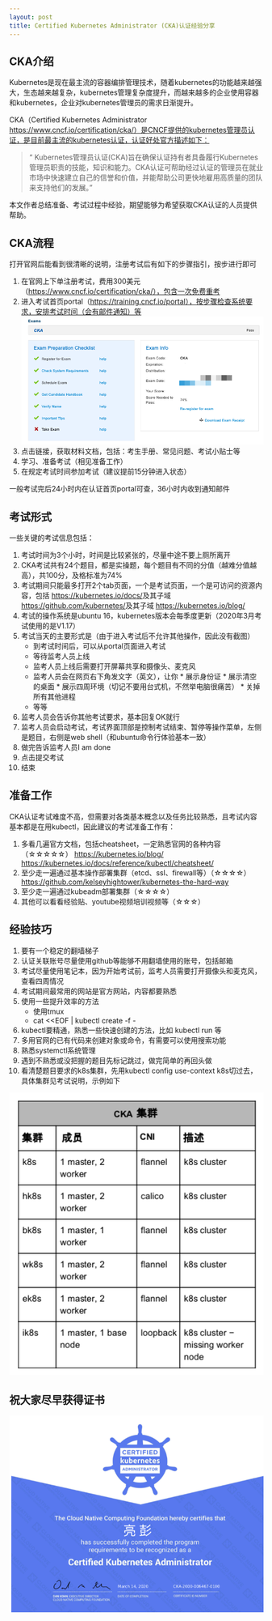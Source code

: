 ```yaml
---
layout: post
title: Certified Kubernetes Administrator (CKA)认证经验分享
---
```


## CKA介绍

Kubernetes是现在最主流的容器编排管理技术，随着kubernetes的功能越来越强大，生态越来越复杂，kubernetes管理复杂度提升，而越来越多的企业使用容器和kubernetes，企业对kubernetes管理员的需求日渐提升。

CKA（Certified Kubernetes Administrator https://www.cncf.io/certification/cka/）是CNCF提供的kubernetes管理员认证，是目前最主流的kubernetes认证，认证好处官方描述如下：

> “ Kubernetes管理员认证(CKA)旨在确保认证持有者具备履行Kubernetes管理员职责的技能，知识和能力。CKA认证可帮助经过认证的管理员在就业市场中快速建立自己的信誉和价值，并能帮助公司更快地雇用高质量的团队来支持他们的发展。”

本文作者总结准备、考试过程中经验，期望能够为希望获取CKA认证的人员提供帮助。


## CKA流程

打开官网后能看到很清晰的说明，注册考试后有如下的步骤指引，按步进行即可

1. 在官网上下单注册考试，费用300美元（https://www.cncf.io/certification/cka/），包含一次免费重考
2. 进入考试首页portal（https://training.cncf.io/portal），按步骤检查系统要求，安排考试时间（会有邮件通知）等
![证书示例](../images/portal.png)
3. 点击链接，获取材料文档，包括：考生手册、常见问题、考试小贴士等
4. 学习、准备考试（相见准备工作）
5. 在规定考试时间参加考试（建议提前15分钟进入状态）

一般考试完后24小时内在认证首页portal可查，36小时内收到通知邮件


## 考试形式

一些关键的考试信息包括：

1. 考试时间为3个小时，时间是比较紧张的，尽量中途不要上厕所离开
2. CKA考试共有24个题目，都是实操题，每个题目有不同的分值（越难分值越高），共100分，及格标准为74%
3. 考试期间只能最多打开2个tab页面，一个是考试页面，一个是可访问的资源内容，包括
https://kubernetes.io/docs/​ 及其子域
https://github.com/kubernetes/​ 及其子域
https://kubernetes.io/blog/
4. 考试的操作系统是ubuntu 16，kubernetes版本会每季度更新（2020年3月考试使用的是V1.17）
5. 考试当天的主要形式是（由于进入考试后不允许其他操作，因此没有截图）
    * 到考试时间后，可以从portal页面进入考试
    * 等待监考人员上线
    * 监考人员上线后需要打开屏幕共享和摄像头、麦克风
    * 监考人员会在网页右下角发文字（英文），让你
          * 展示身份证
          * 展示清空的桌面
          * 展示四周环境（切记不要用台式机，不然举电脑很痛苦）
          * 关掉所有其他进程
    * 等等
6. 监考人员会告诉你其他考试要求，基本回复OK就行
7. 监考人员会启动考试，考试界面顶部是控制考试结束、暂停等操作菜单，左侧是题目，右侧是web shell（和ubuntu命令行体验基本一致）
8. 做完告诉监考人员I am done
9. 点击提交考试
10. 结束

## 准备工作

CKA认证考试难度不高，但需要对各类基本概念以及任务比较熟悉，且考试内容基本都是在用kubectl，因此建议的考试准备工作有：

1. 多看几遍官方文档，包括cheatsheet，一定熟悉官网的各种内容（☆☆☆☆☆）
https://kubernetes.io/blog/
https://kubernetes.io/docs/reference/kubectl/cheatsheet/
2. 至少走一遍通过基本操作部署集群（etcd、ssl、firewall等）（☆☆☆☆）
https://github.com/kelseyhightower/kubernetes-the-hard-way
3. 至少走一遍通过kubeadm部署集群（☆☆☆☆）
4. 其他可以看看经验贴、youtube视频培训视频等（☆☆☆）

## 经验技巧

1. 要有一个稳定的翻墙梯子
2. 认证关联账号尽量使用github等能够不用翻墙使用的账号，包括邮箱
3. 考试尽量使用笔记本，因为开始考试前，监考人员需要打开摄像头和麦克风，查看四周情况
4. 考试期间最常用的网站是官方网站，内容都要熟悉
5. 使用一些提升效率的方法
    * 使用tmux
    * cat <<EOF | kubectl create -f -
6. kubectl要精通，熟悉一些快速创建的方法，比如 kubectl run 等
7. 多用官网的已有代码来创建对象或命令，有需要可以使用搜索功能
8. 熟悉systemctl系统管理
9. 遇到不熟悉或没把握的题目先标记跳过，做完简单的再回头做
10. 看清楚题目要求的k8s集群，先用kubectl config use-context k8s切过去，具体集群见考试说明，示例如下

![证书示例](../images/cka-cluster.png)

## 祝大家尽早获得证书

![证书示例](../images/cka-cert.png)
